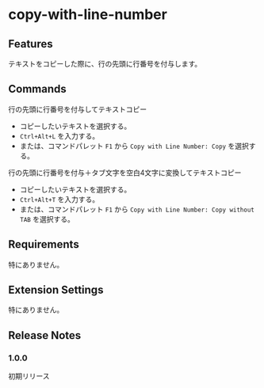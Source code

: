 # copy-with-line-number

## Features

テキストをコピーした際に、行の先頭に行番号を付与します。

## Commands

行の先頭に行番号を付与してテキストコピー

- コピーしたいテキストを選択する。
- `Ctrl+Alt+L` を入力する。
- または、コマンドパレット `F1` から `Copy with Line Number: Copy` を選択する。

行の先頭に行番号を付与＋タブ文字を空白4文字に変換してテキストコピー

- コピーしたいテキストを選択する。
- `Ctrl+Alt+T` を入力する。
- または、コマンドパレット `F1` から `Copy with Line Number: Copy without TAB` を選択する。

## Requirements

特にありません。

## Extension Settings

特にありません。

## Release Notes

### 1.0.0

初期リリース
